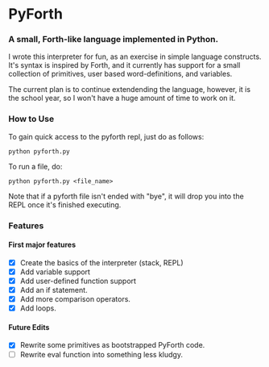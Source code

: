 # PyForth
### A small, Forth-like language implemented in Python.


I wrote this interpreter for fun, as an exercise in simple language constructs. It's syntax is inspired by Forth,
and it currently has support for a small collection of primitives, user based word-definitions, and variables.

The current plan is to continue extendending the language, however, it is the school year, so I won't have a huge amount of time to work on it.

### How to Use

To gain quick access to the pyforth repl, just do as follows:
```
python pyforth.py
```
To run a file, do:
```
python pyforth.py <file_name>
```

Note that if a pyforth file isn't ended with "bye", it will drop you into the REPL once it's finished executing.
### Features

#### First major features
- [x] Create the basics of the interpreter (stack, REPL)
- [x] Add variable support
- [x] Add user-defined function support 
- [x] Add an if statement.
- [x] Add more comparison operators.
- [x] Add loops.
#### Future Edits
- [x] Rewrite some primitives as bootstrapped PyForth code.
- [ ] Rewrite eval function into something less kludgy.

